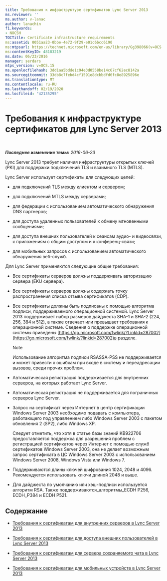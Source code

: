 ```yaml
---
title: Требования к инфраструктуре сертификатов Lync Server 2013
ms.reviewer: ''
ms.author: v-lanac
author: lanachin
f1.keywords:
- NOCSH
TOCTitle: Certificate infrastructure requirements
ms:assetid: 0051aa23-0bbe-4e72-9f29-e01c6bcc6190
ms:mtpsurl: https://technet.microsoft.com/en-us/library/Gg398066(v=OCS.15)
ms:contentKeyID: 48183219
ms.date: 06/23/2016
manager: serdars
mtps_version: v=OCS.15
ms.openlocfilehash: 3dd1aa5bdde1c94e3d0558be14c67cf62ec8142a
ms.sourcegitcommit: 33db8c7febd4cf1591e8dcbbdfd6fc8e8925896e
ms.translationtype: MT
ms.contentlocale: ru-RU
ms.lasthandoff: 02/19/2020
ms.locfileid: "42135295"
---
```

<div data-xmlns="http://www.w3.org/1999/xhtml">

<div class="topic" data-xmlns="http://www.w3.org/1999/xhtml" data-msxsl="urn:schemas-microsoft-com:xslt" data-cs="http://msdn.microsoft.com/">

<div data-asp="https://msdn2.microsoft.com/asp">

# <a name="certificate-infrastructure-requirements-for-lync-server-2013"></a>Требования к инфраструктуре сертификатов для Lync Server 2013

</div>

<div id="mainSection">

<div id="mainBody">

<span> </span>

_**Последнее изменение темы:** 2016-06-23_

Lync Server 2013 требует наличия инфраструктуры открытых ключей (PKI) для поддержки подключений TLS и взаимного TLS (MTLS).

Lync Server использует сертификаты для следующих целей:

  - для подключений TLS между клиентом и сервером;

  - для подключений MTLS между серверами;

  - для федерации с использованием автоматического обнаружения DNS партнеров;

  - для доступа удаленных пользователей к обмену мгновенными сообщениями;

  - для доступа внешних пользователей к сеансам аудио- и видеосвязи, к приложениям с общим доступом и к конференц-связи;

  - для мобильных запросов с использованием автоматического обнаружения веб-служб.

Для Lync Server применяются следующие общие требования:

  - Все сертификаты серверов должны поддерживать авторизацию сервера (EKU сервера).

  - Все сертификаты серверов должны содержать точку распространения списка отзыва сертификатов (CDP).

  - Все сертификаты должны быть подписаны с помощью алгоритма подписи, поддерживаемого операционной системой. Lync Server 2013 поддерживает набор размеров дайджеста SHA-1 и SHA-2 (224, 256, 384 и 512), а также отвечает или превышает требования к операционной системе. Сведения о поддержке операционной системы приведены [https://go.microsoft.com/fwlink/?LinkId=287002](https://go.microsoft.com/fwlink/?linkid=287002)в разделе.
    
    <div>
    

    > [!NOTE]  
    > Использование алгоритма подписи RSASSA-PSS не поддерживается и может привести к ошибкам при входе в систему и переадресации вызовов, среди прочих проблем.

    
    </div>

  - Автоматическая регистрация поддерживается для внутренних серверов, на которых работает Lync Server.

  - Автоматическая регистрация не поддерживается для пограничных серверов Lync Server.

  - Запрос на сертификат через Интернет в центр сертификации Windows Server 2003 необходимо подавать с компьютера, работающего под управлением либо Windows Server 2003 с пакетом обновления 2 (SP2), либо Windows XP.
    
    Следует отметить, что хотя в статье базы знаний KB922706 предоставляется поддержка для разрешения проблем с регистрацией сертификатов через Интернет с помощью служб сертификатов Windows Server 2003, она не делает возможным запрос сертификата в ЦС Windows Server 2003 с использованием Windows Server 2008, Windows Vista или Windows 7.

  - Поддерживаются длины ключей шифрования 1024, 2048 и 4096. Рекомендуется использовать ключи длиной 2048 и выше.

  - Для дайджеста по умолчанию или хэш-подписи используется алгоритм RSA. Также поддерживаются\_алгоритмы\_ECDH P256, ECDH\_P384 и ECDH P521. 

<div>

## <a name="in-this-section"></a>Содержание

  - [Требования к сертификатам для внутренних серверов в Lync Server 2013](lync-server-2013-certificate-requirements-for-internal-servers.md)

  - [Требования к сертификатам для доступа внешних пользователей в Lync Server 2013](lync-server-2013-certificate-requirements-for-external-user-access.md)

  - [Требования к сертификатам для сервера сохраняемого чата в Lync Server 2013](lync-server-2013-certificate-requirements-for-persistent-chat-server.md)

  - [Требования к сертификатам для мобильных устройств в Lync Server 2013](lync-server-2013-certificate-requirements-for-mobility.md)

</div>

</div>

<span> </span>

</div>

</div>

</div>

